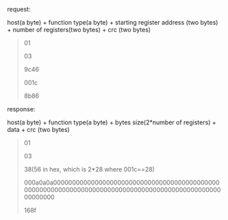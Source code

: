 request:

host(a byte) + function type(a byte) + starting register address (two bytes) + number of registers(two bytes) + crc (two bytes)

> 01 
>
> 03
>
> 9c46
> 
> 001c
> 
> 8b86

response:

host(a byte) + function type(a byte) + bytes size(2*number of registers) + data + crc (two bytes)

>01
>
>03
>
>38(56 in hex, which is 2*28 where 001c==28)
>
>000a0a0a00000000000000000000000000000000000000000000000000000000000000000000000000000000000000000000000000000000
>
>168f
